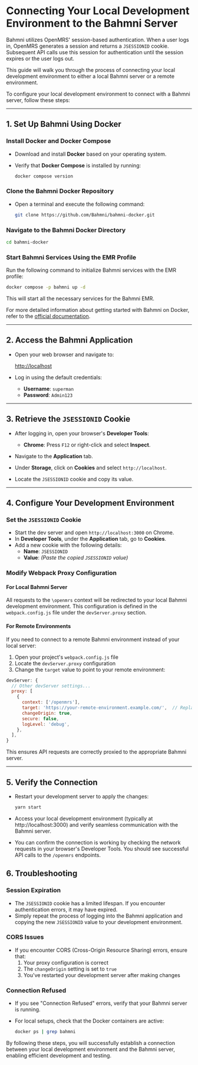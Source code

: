 # Connecting Your Local Development Environment to the Bahmni Server

Bahmni utilizes OpenMRS' session-based authentication. When a user logs in, OpenMRS generates a session and returns a `JSESSIONID` cookie. Subsequent API calls use this session for authentication until the session expires or the user logs out.

This guide will walk you through the process of connecting your local development environment to either a local Bahmni server or a remote environment.

To configure your local development environment to connect with a Bahmni server, follow these steps:

---

## 1. Set Up Bahmni Using Docker

### Install Docker and Docker Compose

- Download and install **Docker** based on your operating system.
- Verify that **Docker Compose** is installed by running:

  ```bash
  docker compose version
  ```

### Clone the Bahmni Docker Repository

- Open a terminal and execute the following command:

  ```bash
  git clone https://github.com/Bahmni/bahmni-docker.git
  ```

### Navigate to the Bahmni Docker Directory

```bash
cd bahmni-docker
```

### Start Bahmni Services Using the EMR Profile

Run the following command to initialize Bahmni services with the EMR profile:

```bash
docker compose -p bahmni up -d
```

This will start all the necessary services for the Bahmni EMR.

For more detailed information about getting started with Bahmni on Docker, refer to the [official documentation](https://bahmni.atlassian.net/wiki/spaces/BAH/pages/3117744129/Getting+Started+Quickly+with+Bahmni+on+Docker#Running-Bahmni-Standard).

---

## 2. Access the Bahmni Application

- Open your web browser and navigate to:

  [http://localhost](http://localhost)

- Log in using the default credentials:
  - **Username**: `superman`
  - **Password**: `Admin123`

---

## 3. Retrieve the `JSESSIONID` Cookie

- After logging in, open your browser's **Developer Tools**:

  - **Chrome**: Press `F12` or right-click and select **Inspect**.

- Navigate to the **Application** tab.

- Under **Storage**, click on **Cookies** and select `http://localhost`.

- Locate the `JSESSIONID` cookie and copy its value.

---

## 4. Configure Your Development Environment

### Set the `JSESSIONID` Cookie

- Start the dev server and open `http://localhost:3000` on Chrome.
- In **Developer Tools**, under the **Application** tab, go to **Cookies**.
- Add a new cookie with the following details:
  - **Name**: `JSESSIONID`
  - **Value**: _(Paste the copied `JSESSIONID` value)_

### Modify Webpack Proxy Configuration

#### For Local Bahmni Server

All requests to the `\openmrs` context will be redirected to your local Bahmni development environment. This configuration is defined in the `webpack.config.js` file under the `devServer.proxy` section.

#### For Remote Environments

If you need to connect to a remote Bahmni environment instead of your local server:

1. Open your project's `webpack.config.js` file
2. Locate the `devServer.proxy` configuration
3. Change the `target` value to point to your remote environment:

```javascript
devServer: {
  // Other devServer settings...
  proxy: [
    {
      context: ['/openmrs'],
      target: 'https://your-remote-environment.example.com/',  // Replace with your environment URL
      changeOrigin: true,
      secure: false,
      logLevel: 'debug',
    },
  ],
}
```

This ensures API requests are correctly proxied to the appropriate Bahmni server.

---

## 5. Verify the Connection

- Restart your development server to apply the changes:

  ```bash
  yarn start
  ```

- Access your local development environment (typically at http://localhost:3000) and verify seamless communication with the Bahmni server.

- You can confirm the connection is working by checking the network requests in your browser's Developer Tools. You should see successful API calls to the `/openmrs` endpoints.

## 6. Troubleshooting

### Session Expiration

- The `JSESSIONID` cookie has a limited lifespan. If you encounter authentication errors, it may have expired.
- Simply repeat the process of logging into the Bahmni application and copying the new `JSESSIONID` value to your development environment.

### CORS Issues

- If you encounter CORS (Cross-Origin Resource Sharing) errors, ensure that:
  1. Your proxy configuration is correct
  2. The `changeOrigin` setting is set to `true`
  3. You've restarted your development server after making changes

### Connection Refused

- If you see "Connection Refused" errors, verify that your Bahmni server is running.
- For local setups, check that the Docker containers are active:

  ```bash
  docker ps | grep bahmni
  ```

By following these steps, you will successfully establish a connection between your local development environment and the Bahmni server, enabling efficient development and testing.
